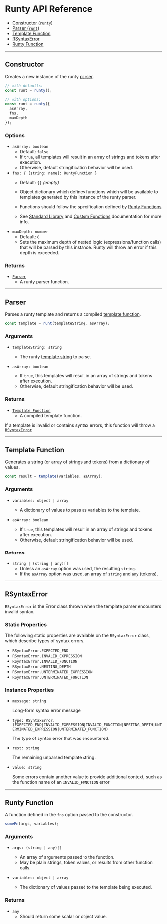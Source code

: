 # Runty API Reference

* [Constructor (`runty`)](#constructor)
* [Parser (`runt`)](#parser)
* [Template Function](#template-function)
* [RSyntaxError](#rsyntaxerror)
* [Runty Function](#runty-function)

------

## Constructor

Creates a new instance of the runty [parser](#parser).

```javascript
// with defaults:
const runt = runty();

// with options:
const runt = runty({
  asArray,
  fns,
  maxDepth
});
```

### Options

*   `asArray: boolean`
    * Default: `false`
    * If `true`, all templates will result in an array of strings and tokens after execution.
    * Otherwise, default stringification behavior will be used.
*   `fns: { [string: name]: RuntyFunction }`
    * Default: `{}` *(empty)*
    * Object dictionary which defines functions which will be available to templates generated by this instance of the runty parser.
    * Functions should follow the specification defined by [Runty Functions](#runty-function)

    * See [Standard Library](fns.md) and [Custom Functions](custom-fns.md) documentation for more info.
*   `maxDepth: number`
    * Default: `8`
    * Sets the maximum depth of nested logic (expressions/function calls) that will be parsed by this instance. Runty will throw an error if this depth is exceeded.

### Returns

*   [`Parser`](#parser)
    * A runty parser function.

------

## Parser

Parses a runty template and returns a compiled [template function]().

```javascript
const template = runt(templateString, asArray);
```

### Arguments

*   `templateString: string`
    * The runty [template string](syntax.md) to parse.

*   `asArray: boolean`
    * If `true`, this templates will result in an array of strings and tokens after execution.
    * Otherwise, default stringification behavior will be used.

### Returns

*   [`Template Function`](#template-function)
    * A compiled template function.

If a template is invalid or contains syntax errors, this function will throw a [`RSyntaxError`](#rsyntaxerror)

------

## Template Function

Generates a string (or array of strings and tokens) from a dictionary of values.

```javascript
const result = template(variables, asArray);
```

### Arguments

*   `variables: object | array`
    * A dictionary of values to pass as variables to the template.

*   `asArray: boolean`
    * If `true`, this templates will result in an array of strings and tokens after execution.
    * Otherwise, default stringification behavior will be used.

### Returns

*   `string | (string | any)[]`
    * Unless an `asArray` option was used, the resulting `string`.
    * If the `asArray` option was used, an array of `string` and `any` (tokens).

------

## RSyntaxError

`RSyntaxError` is the Error class thrown when the template parser encounters invalid syntax.

### Static Properties

The following static properties are available on the `RSyntaxError` class, which describe types of syntax errors.

* `RSyntaxError.EXPECTED_END`
* `RSyntaxError.INVALID_EXPRESSION`
* `RSyntaxError.INVALID_FUNCTION`
* `RSyntaxError.NESTING_DEPTH`
* `RSyntaxError.UNTERMINATED_EXPRESSION`
* `RSyntaxError.UNTERMINATED_FUNCTION`

### Instance Properties

*   `message: string`

    Long-form syntax error message

*   `type: RSyntaxError.(EXPECTED_END|INVALID_EXPRESSION|INVALID_FUNCTION|NESTING_DEPTH|UNTERMINATED_EXPRESSION|UNTERMINATED_FUNCTION)`

    The type of syntax error that was encountered.

*   `rest: string`

    The remaining unparsed template string.

*   `value: string`

    Some errors contain another value to provide additional context, such as the function name of an `INVALID_FUNCTION` error

-------

## Runty Function

A function defined in the `fns` option passed to the constructor.

```javascript
someFn(args, variables);
```

### Arguments

*   `args: (string | any)[]`
    * An array of arguments passed to the function.
    * May be plain strings, token values, or results from other function calls.

*   `variables: object | array`
    * The dictionary of values passed to the template being executed.

### Returns

*   `any`
    * Should return some scalar or object value.
